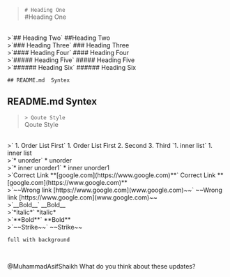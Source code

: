>`# Heading One`  
#Heading One  
</br>
>`## Heading Two`  
##Heading Two  
</br>
>`### Heading Three`  
### Heading Three  
</br>
>`#### Heading Four`  
#### Heading Four  
</br>
>`##### Heading Five`  
##### Heading Five  
</br>
>`###### Heading Six`  
###### Heading Six  
</br>


`## README.md  Syntex `  
## README.md  Syntex 

>`> Qoute Style`  
Qoute Style  

<br/>
>` 1. Order List First`  
1. Order List First  
2. Second  
3. Third  
 `1. inner list`
 1. inner list  


<br/>
>`* unorder`  
* unorder  <br/>
>`* inner unorder1`  
 * inner unorder1

<br/>
>`Correct Link **[google.com](https://www.google.com)**`  
Correct Link **[google.com](https://www.google.com)**  

<br/>
>`~~Wrong link [https://www.google.com](www.google.com)~~`  
~~Wrong link [https://www.google.com](www.google.com)~~  

<br/>
>`__Bold__`   
__Bold__  

<br/>
>`*italic*`  
*italic*  

<br/>
>`**Bold**`  
**Bold** 

<br/>
>`~~Strike~~`  
~~Strike~~  

>
```
full with background
```  
<br/>

@MuhammadAsifShaikh What do you think about these updates?
